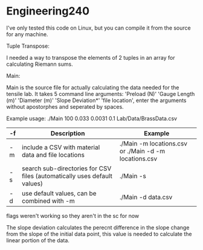 # Engineering240

I've only tested this code on Linux, but you can compile it from the source for any machine.

Tuple Transpose:

I needed a way to transpose the elements of 2 tuples in an array for calculating Riemann sums.

Main:

Main is the source file for actually calculating the data needed for the tensile lab. It takes 5 command line arguments: 'Preload (N)' 'Gauge Length (m)' 'Diameter (m)' 'Slope Deviation*' 'file location', enter the arguments without apostorphes and seperated by spaces.

Example usage: ./Main 100 0.033 0.0031 0.1 Lab/Data/BrassData.csv

| -f | Description                                                              | Example                                               |
|----|--------------------------------------------------------------------------|-------------------------------------------------------|
| -m | include a CSV with material data and file locations                      | ./Main -m locations.csv or ./Main -d -m locations.csv |
| -s | search sub-directories for CSV files (automatically uses default values) | ./Main -s                                             |
| -d | use default values, can be combined with -m                              | ./Main -d data.csv                                    |

flags weren't working so they aren't in the sc for now

The slope deviation calculates the perecnt difference in the slope change from the slope of the initial data point, this value is needed to calculate the linear portion of the data.
